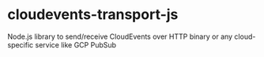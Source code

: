 # cloudevents-transport-js

Node.js library to send/receive CloudEvents over HTTP binary or any cloud-specific service like GCP PubSub
